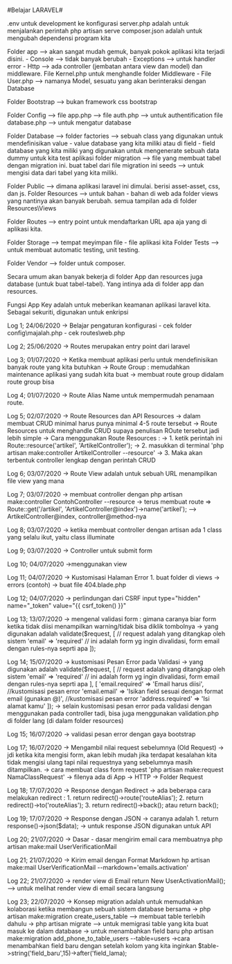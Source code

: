 #Belajar LARAVEL#

.env untuk development ke konfigurasi
server.php adalah untuk menjalankan perintah php artisan serve
composer.json adalah untuk mengubah dependensi program kita

Folder app --> akan sangat mudah gemuk, banyak pokok aplikasi kita terjadi disini.
    - Console --> tidak banyak berubah
    - Exceptions --> untuk handler error
    - Http --> ada controller (jembatan antara view dan model) dan middleware. File Kernel.php untuk menghandle folder Middleware
    - File User.php --> namanya Model, sesuatu yang akan berinteraksi dengan Database

Folder Bootstrap --> bukan framework css bootstrap

Folder Config --> 
    file app.php -->
    file auth.php --> untuk authentification
    file database.php --> untuk mengatur database

Folder Database -->
    folder factories --> sebuah class yang digunakan untuk mendefinisikan value - value database yang kita miliki atau di field - field database yang kita miliki yang digunakan untuk mengenerate sebuah data dummy untuk kita test aplikasi
    folder migration --> file yang membuat tabel dengan migration ini. buat tabel dari file migration ini
    seeds --> untuk mengisi data dari tabel yang kita miliki.

Folder Public --> dimana aplikasi laravel ini dimulai. berisi asset-asset, css, dan js.
Folder Resources --> untuk bahan - bahan di web
    ada folder views yang nantinya akan banyak berubah. semua tampilan ada di folder Resources\Views

Folder Routes --> entry point untuk mendaftarkan URL apa aja yang di aplikasi kita.

Folder Storage --> tempat meyimpan file - file aplikasi kita
Folder Tests --> untuk membuat automatic testing, unit testing.

Folder Vendor --> folder untuk composer. 

Secara umum akan banyak bekerja di folder App dan resources juga database (untuk buat tabel-tabel). Yang intinya ada di folder app dan resources. 

Fungsi App Key adalah untuk meberikan keamanan aplikasi laravel kita. Sebagai sekuriti, digunakan untuk enkripsi

Log 1; 24/06/2020
    -> Belajar pengaturan konfigurasi
        - cek folder config\majalah.php
        - cek routes\web.php 

Log 2; 25/06/2020
    -> Routes merupakan entry point dari laravel

Log 3; 01/07/2020
    -> Ketika membuat aplikasi perlu untuk mendefinisikan banyak route yang kita butuhkan
    -> Route Group : memudahkan maintenance aplikasi yang sudah kita buat
    -> membuat route group didalam route group bisa

Log 4; 01/07/2020
    -> Route Alias Name untuk mempermudah penamaan route.

Log 5; 02/07/2020
    -> Route Resources dan API Resources
    -> dalam membuat CRUD minimal harus punya minimal 4-5 route tersebut
    -> Route Resources untuk menghandle CRUD supaya penulisan ROute tersebut jadi lebih simple
    -> Cara menggunakan Route Resources :
    -> 1. ketik perintah ini Route::resource('artikel', 'ArtikelController');
    -> 2. masukkan di terminal 'php artisan make:controller ArtikelController --resource'
    -> 3. Maka akan terbentuk controller lengkap dengan perintah CRUD

Log 6; 03/07/2020
    -> Route View adalah untuk sebuah URL menampilkan file view yang mana

Log 7; 03/07/2020
    -> membuat controller dengan php artisan make:controller ContohController --resource
    -> terus membuat route => Route::get('/artikel', 'ArtikelController@index')->name('artikel'); --> ArtikelController@index, controller@method-nya

Log 8; 03/07/2020
    -> ketika membuat controller dengan artisan ada 1 class yang selalu ikut, yaitu class illuminate

Log 9; 03/07/2020
    -> Controller untuk submit form 

Log 10; 04/07/2020
    ->menggunakan view

Log 11; 04/07/2020
    -> Kustomisasi Halaman Error 
        1. buat folder di views -> errors (contoh) -> buat file 404.blade.php

Log 12; 04/07/2020
    -> perlindungan dari CSRF
        input type="hidden" name="_token" value="{{ csrf_token() }}"

Log 13; 13/07/2020
    -> mengenal validasi form : gimana caranya biar form ketika tidak diisi menampilkan warning/tidak bisa diklik tombolnya
    -> yang digunakan adalah validate($request, [ // request adalah yang ditangkap oleh sistem
        'email' => 'required'  // ini adalah form yg ingin divalidasi, form email dengan rules-nya seprti apa
    ]);

Log 14; 15/07/2020
    -> kustomisasi Pesan Error pada Validasi
    -> yang digunakan adalah validate($request, [ // request adalah yang ditangkap oleh sistem
        'email' => 'required'  // ini adalah form yg ingin divalidasi, form email dengan rules-nya seprti apa
    ], [
        'email.required' => 'Email harus diisi', //kustomisasi pesan error
        'email.email'   => 'Isikan field sesuai dengan format email (gunakan @)', //kustomisasi pesan error
        'address.required' => 'Isi alamat kamu'
    ]);
    -> selain kustomisasi pesan error pada validasi dengan menggunakan pada controller tadi, bisa juga menggunakan validation.php di folder lang (di dalam folder resources)

Log 15; 16/07/2020
    -> validasi pesan error dengan gaya bootstrap 

Log 17; 16/07/2020
    -> Mengambil nilai request sebelumnya (Old Request)
    -> jdi ketika kita mengisi form, akan lebih mudah jika terdapat kesalahan kita tidak mengisi ulang tapi nilai requestnya yang sebelumnya masih ditampilkan.
    -> cara membuat class form request 'php artisan make:request NamaClassRequest'
    -> filenya ada di App -> HTTP -> Folder Request

Log 18; 17/07/2020
    -> Response dengan Redirect
    -> ada beberapa cara melakukan redirect :
     1. return redirect()->route('routeAlias');
     2. return redirect()->to('routeAlias');
     3. return redirect()->back(); atau return back();

Log 19; 17/07/2020
    -> Response dengan JSON
    -> caranya adalah 
      1. return response()->json($data);
    -> untuk response JSON digunakan untuk API

Log 20; 21/07/2020
    -> Dasar - dasar mengirim email
    cara membuatnya php artisan make:mail UserVerificationMail

Log 21; 21/07/2020
    -> Kirim email dengan Format Markdown
    hp artisan make:mail UserVerificationMail --markdown='emails.activation'

Log 22; 21/07/2020
    -> render view di Email
    return New UserActivationMail(); --> untuk melihat render view di email secara langsung

Log 23; 22/07/2020
    -> Konsep migration adalah untuk memudahkan kolaborasi ketika membangun sebuah sistem database bersama 
    -> php artisan make:migration create_users_table --> membuat table terlebih dahulu
    -> php artisan migrate --> untuk memigrasi table yang kita buat masuk ke dalam database
    -> untuk menambahkan field baru 
    php artisan make:migration add_phone_to_table_users --table=users
    ->cara menambahkan field baru dengan setelah kolom yang kita inginkan
    $table->string('field_baru',15)->after('field_lama);